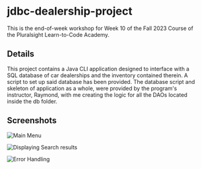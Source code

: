 # jdbc-dealership-project
This is the end-of-week workshop for Week 10 of the Fall 2023 Course of the Pluralsight Learn-to-Code Academy.

## Details
This project contains a Java CLI application designed to interface with a SQL database of car dealerships and the inventory contained therein. A script to set up said database has been provided. The database script and skeleton of application as a whole, were provided by the program's instructor, Raymond, with me creating the logic for all the DAOs located inside the db folder.

## Screenshots
![Main Menu](https://github.com/CallMeCJUnderscore/jdbc-dealership-project/assets/36345590/c0e71dfb-b944-4054-bbce-fc615e90f3cf)

![Displaying Search results](https://github.com/CallMeCJUnderscore/jdbc-dealership-project/assets/36345590/1d73f439-d5ae-41d1-905a-2949fa552032)

![Error Handling](https://github.com/CallMeCJUnderscore/jdbc-dealership-project/assets/36345590/33670853-37e4-4576-9674-f9df38921f78)